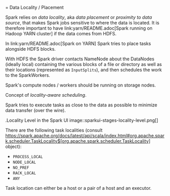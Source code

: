 = Data Locality / Placement

Spark relies on _data locality_, aka _data placement_ or _proximity to data source_, that makes Spark jobs sensitive to where the data is located. It is therefore important to have link:yarn/README.adoc[Spark running on Hadoop YARN cluster] if the data comes from HDFS.

In link:yarn/README.adoc[Spark on YARN] Spark tries to place tasks alongside HDFS blocks.

With HDFS the Spark driver contacts NameNode about the DataNodes (ideally local) containing the various blocks of a file or directory as well as their locations (represented as `InputSplits`), and then schedules the work to the SparkWorkers.

Spark's compute nodes / workers should be running on storage nodes.

Concept of *locality-aware scheduling*.

Spark tries to execute tasks as close to the data as possible to minimize data transfer (over the wire).

.Locality Level in the Spark UI
image::sparkui-stages-locality-level.png[]

There are the following task localities (consult https://spark.apache.org/docs/latest/api/scala/index.html#org.apache.spark.scheduler.TaskLocality$[org.apache.spark.scheduler.TaskLocality] object):

* `PROCESS_LOCAL`
* `NODE_LOCAL`
* `NO_PREF`
* `RACK_LOCAL`
* `ANY`

Task location can either be a host or a pair of a host and an executor.
